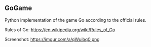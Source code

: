 ## GoGame

Python implementation of the game Go according to the official rules.

Rules of Go: https://en.wikipedia.org/wiki/Rules_of_Go

Screenshot: https://imgur.com/a/qWuibq0.png

